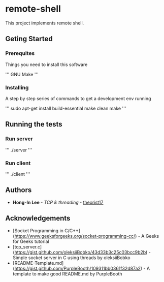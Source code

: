 # remote-shell

This project implements remote shell.

## Geting Started

### Prerequites

Things you need to install this software

'''
GNU Make
'''
### Installing

A step by step series of commands to get a development env running

'''
sudo apt-get install build-essential
make clean
make
'''

## Running the tests

### Run server

'''
./server
'''

### Run client

'''
./client
'''

## Authors
* **Hong-In Lee** - *TCP & threading* - [theorist17](https://github.com/theorist17)

## Acknowledgements 

* [Socket Programming in C/C++] (https://www.geeksforgeeks.org/socket-programming-cc/) - A Geeks for Geeks tutorial
* [tcp_server.c] (https://gist.github.com/oleksiiBobko/43d33b3c25c03bcc9b2b) - Simple socket server in C using threads by oleksiiBobko
* [README-Template.md] (https://gist.github.com/PurpleBooth/109311bb0361f32d87a2) - A template to make good README.md by PurpleBooth
